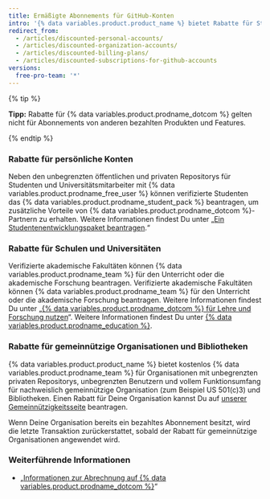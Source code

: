 ```yaml
---
title: Ermäßigte Abonnements für GitHub-Konten
intro: '{% data variables.product.product_name %} bietet Rabatte für Studenten, Lehrer, Bildungseinrichtungen, gemeinnützige Organisationen und Bibliotheken.'
redirect_from:
  - /articles/discounted-personal-accounts/
  - /articles/discounted-organization-accounts/
  - /articles/discounted-billing-plans/
  - /articles/discounted-subscriptions-for-github-accounts
versions:
  free-pro-team: '*'
---
```


{% tip %}

**Tipp:** Rabatte für {% data variables.product.prodname_dotcom %} gelten nicht für Abonnements von anderen bezahlten Produkten und Features.

{% endtip %}

### Rabatte für persönliche Konten

Neben den unbegrenzten öffentlichen und privaten Repositorys für Studenten und Universitätsmitarbeiter mit {% data variables.product.prodname_free_user %} können verifizierte Studenten das {% data variables.product.prodname_student_pack %} beantragen, um zusätzliche Vorteile von {% data variables.product.prodname_dotcom %}-Partnern zu erhalten. Weitere Informationen findest Du unter „[Ein Studentenentwicklungspaket beantragen](/articles/applying-for-a-student-developer-pack).“

### Rabatte für Schulen und Universitäten

Verifizierte akademische Fakultäten können {% data variables.product.prodname_team %} für den Unterricht oder die akademische Forschung beantragen. Verifizierte akademische Fakultäten können {% data variables.product.prodname_team %} für den Unterricht oder die akademische Forschung beantragen. Weitere Informationen findest Du unter „[{% data variables.product.prodname_dotcom %} für Lehre und Forschung nutzen](/articles/using-github-in-your-classroom-and-research)“. Weitere Informationen findest Du unter [{% data variables.product.prodname_education %}](https://education.github.com/).

### Rabatte für gemeinnützige Organisationen und Bibliotheken

{% data variables.product.product_name %} bietet kostenlos {% data variables.product.prodname_team %} für Organisationen mit unbegrenzten privaten Repositorys, unbegrenzten Benutzern und vollem Funktionsumfang für nachweislich gemeinnützige Organisation (zum Beispiel US 501(c)3) und Bibliotheken. Einen Rabatt für Deine Organisation kannst Du auf [unserer Gemeinnützigkeitsseite](https://github.com/nonprofit) beantragen.

Wenn Deine Organisation bereits ein bezahltes Abonnement besitzt, wird die letzte Transaktion zurückerstattet, sobald der Rabatt für gemeinnützige Organisationen angewendet wird.

### Weiterführende Informationen

- „[Informationen zur Abrechnung auf {% data variables.product.prodname_dotcom %}](/articles/about-billing-on-github)“
